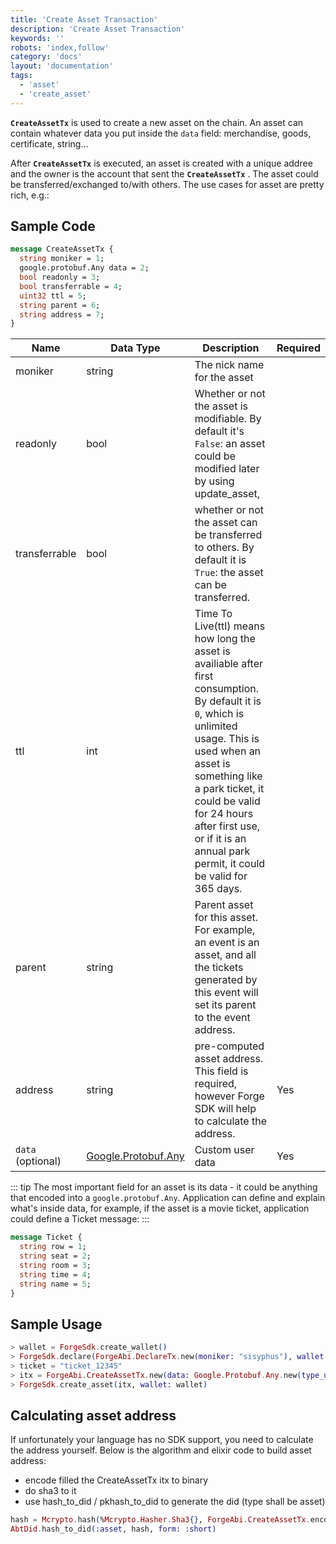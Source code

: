 ```yaml
---
title: 'Create Asset Transaction'
description: 'Create Asset Transaction'
keywords: ''
robots: 'index,follow'
category: 'docs'
layout: 'documentation'
tags:
  - 'asset'
  - 'create_asset'
---
```


**`CreateAssetTx`** is used to create a new asset on the chain. An asset can contain whatever data you put inside the `data` field: merchandise, goods, certificate, string...

After **`CreateAssetTx`** is executed, an asset is created with a unique addree and the owner is the account that sent the **`CreateAssetTx`** .
The asset could be transferred/exchanged to/with others. The use cases for asset are pretty rich, e.g.:

## Sample Code

```protobuf
message CreateAssetTx {
  string moniker = 1;
  google.protobuf.Any data = 2;
  bool readonly = 3;
  bool transferrable = 4;
  uint32 ttl = 5;
  string parent = 6;
  string address = 7;
}
```

| Name | Data Type | Description |Required|
| - | - | - | - |
|moniker|string|The nick name for the asset|
|readonly|bool|Whether or not the asset is modifiable. By default it's `False`: an asset could be modified later by using update_asset, |
|transferrable|bool|whether or not the asset can be transferred to others. By default it is `True`:  the asset can be transferred.|
|ttl| int|Time To Live(ttl) means how long the asset is availiable after first consumption. By default it is `0`, which is unlimited usage. This is used when an asset is something like a park ticket, it could be valid for 24 hours after first use, or if it is an annual park permit, it could be valid for 365 days.|
|parent|string|Parent asset for this asset. For example, an event is an asset, and all the tickets generated by this event will set its parent to the event address.|
|address|string|pre-computed asset address. This field is required, however Forge SDK will help to calculate the address.| Yes|
| `data` (optional)| [Google.Protobuf.Any](https://developers.google.com/protocol-buffers/docs/proto3#any) | Custom user data | Yes|

::: tip
The most important field for an asset is its data - it could be anything that encoded into a `google.protobuf.Any`. Application can define and explain what's inside data, for example, if the asset is a movie ticket, application could define a Ticket message:
:::

```proto
message Ticket {
  string row = 1;
  string seat = 2;
  string room = 3;
  string time = 4;
  string name = 5;
}
```

## Sample Usage

```elixir
> wallet = ForgeSdk.create_wallet()
> ForgeSdk.declare(ForgeAbi.DeclareTx.new(moniker: "sisyphus"), wallet: wallet)
> ticket = "ticket_12345"
> itx = ForgeAbi.CreateAssetTx.new(data: Google.Protobuf.Any.new(type_url: "fg:x:string", data: ticket), readonly: true, transferrable: true, ttl: 7200)
> ForgeSdk.create_asset(itx, wallet: wallet)
```

## Calculating asset address

If unfortunately your language has no SDK support, you need to calculate the address yourself. Below is the algorithm and elixir code to build asset address:

- encode filled the CreateAssetTx itx to binary
- do sha3 to it
- use hash_to_did / pkhash_to_did to generate the did (type shall be asset)

```elixir
hash = Mcrypto.hash(%Mcrypto.Hasher.Sha3{}, ForgeAbi.CreateAssetTx.encode(itx))
AbtDid.hash_to_did(:asset, hash, form: :short)
```
